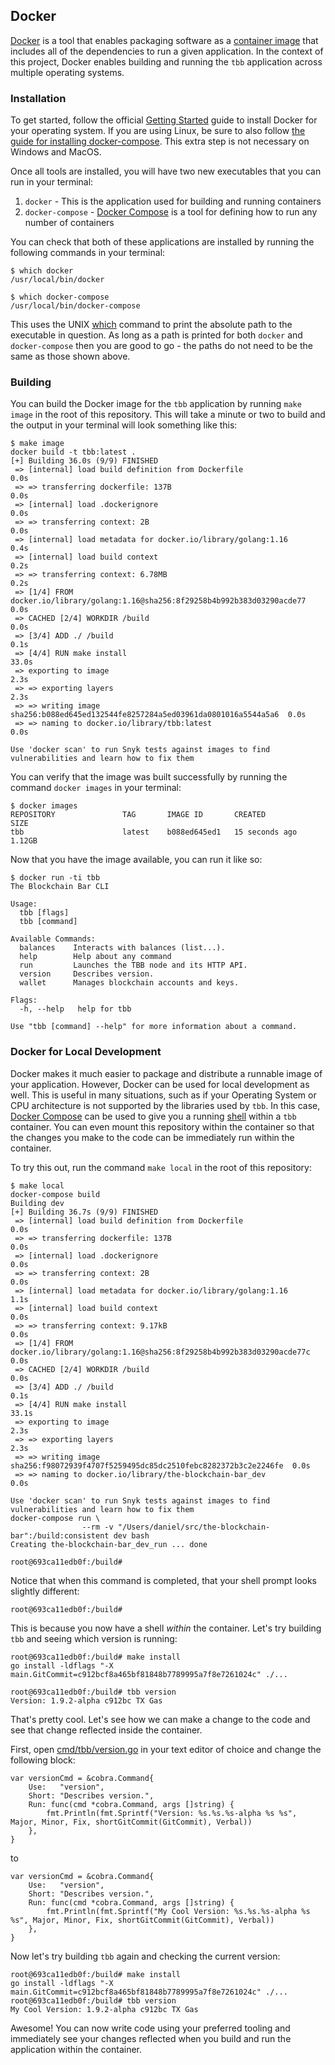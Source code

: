 ## Docker

[Docker](https://www.docker.com) is a tool that enables packaging software as a [container image](https://www.docker.com/resources/what-container) that includes all of the dependencies to run a given application. In the context of this project, Docker enables building and running the `tbb` application across multiple operating systems.

### Installation

To get started, follow the official [Getting Started](https://docs.docker.com/get-docker/) guide to install Docker for your operating system. If you are using Linux, be sure to also follow [the guide for installing docker-compose](https://docs.docker.com/compose/install/#install-compose-on-linux-systems). This extra step is not necessary on Windows and MacOS.

Once all tools are installed, you will have two new executables that you can run in your terminal:
1. `docker` - This is the application used for building and running containers
2. `docker-compose` - [Docker Compose](https://docs.docker.com/compose/) is a tool for defining how to run any number of containers

You can check that both of these applications are installed by running the following commands in your terminal:

```
$ which docker
/usr/local/bin/docker

$ which docker-compose
/usr/local/bin/docker-compose
```

This uses the UNIX [which](https://www.tutorialspoint.com/unix_commands/which.htm) command to print the absolute path to the executable in question. As long as a path is printed for both `docker` and `docker-compose` then you are good to go - the paths do not need to be the same as those shown above.

### Building

You can build the Docker image for the `tbb` application by running `make image` in the root of this repository. This will take a minute or two to build and the output in your terminal will look something like this:

```
$ make image
docker build -t tbb:latest .
[+] Building 36.0s (9/9) FINISHED
 => [internal] load build definition from Dockerfile                               0.0s
 => => transferring dockerfile: 137B                                               0.0s
 => [internal] load .dockerignore                                                  0.0s
 => => transferring context: 2B                                                    0.0s
 => [internal] load metadata for docker.io/library/golang:1.16                     0.4s
 => [internal] load build context                                                  0.2s
 => => transferring context: 6.78MB                                                0.2s
 => [1/4] FROM docker.io/library/golang:1.16@sha256:8f29258b4b992b383d03290acde77  0.0s
 => CACHED [2/4] WORKDIR /build                                                    0.0s
 => [3/4] ADD ./ /build                                                            0.1s
 => [4/4] RUN make install                                                        33.0s
 => exporting to image                                                             2.3s
 => => exporting layers                                                            2.3s
 => => writing image sha256:b088ed645ed132544fe8257284a5ed03961da0801016a5544a5a6  0.0s
 => => naming to docker.io/library/tbb:latest                                      0.0s

Use 'docker scan' to run Snyk tests against images to find vulnerabilities and learn how to fix them
```

You can verify that the image was built successfully by running the command `docker images` in your terminal:

```
$ docker images
REPOSITORY               TAG       IMAGE ID       CREATED          SIZE
tbb                      latest    b088ed645ed1   15 seconds ago   1.12GB
```

Now that you have the image available, you can run it like so:

```
$ docker run -ti tbb
The Blockchain Bar CLI

Usage:
  tbb [flags]
  tbb [command]

Available Commands:
  balances    Interacts with balances (list...).
  help        Help about any command
  run         Launches the TBB node and its HTTP API.
  version     Describes version.
  wallet      Manages blockchain accounts and keys.

Flags:
  -h, --help   help for tbb

Use "tbb [command] --help" for more information about a command.
```

### Docker for Local Development

Docker makes it much easier to package and distribute a runnable image of your application. However, Docker can be used for local development as well. This is useful in many situations, such as if your Operating System or CPU architecture is not supported by the libraries used by `tbb`. In this case, [Docker Compose](https://docs.docker.com/compose/) can be used to give you a running [shell](https://en.wikipedia.org/wiki/Shell_(computing)) within a `tbb` container. You can even mount this repository within the container so that the changes you make to the code can be immediately run within the container.

To try this out, run the command `make local` in the root of this repository:

```
$ make local
docker-compose build
Building dev
[+] Building 36.7s (9/9) FINISHED
 => [internal] load build definition from Dockerfile                                0.0s
 => => transferring dockerfile: 137B                                                0.0s
 => [internal] load .dockerignore                                                   0.0s
 => => transferring context: 2B                                                     0.0s
 => [internal] load metadata for docker.io/library/golang:1.16                      1.1s
 => [internal] load build context                                                   0.0s
 => => transferring context: 9.17kB                                                 0.0s
 => [1/4] FROM docker.io/library/golang:1.16@sha256:8f29258b4b992b383d03290acde77c  0.0s
 => CACHED [2/4] WORKDIR /build                                                     0.0s
 => [3/4] ADD ./ /build                                                             0.1s
 => [4/4] RUN make install                                                         33.1s
 => exporting to image                                                              2.3s
 => => exporting layers                                                             2.3s
 => => writing image sha256:f98072939f4707f5259495dc85dc2510febc8282372b3c2e2246fe  0.0s
 => => naming to docker.io/library/the-blockchain-bar_dev                           0.0s

Use 'docker scan' to run Snyk tests against images to find vulnerabilities and learn how to fix them
docker-compose run \
                --rm -v "/Users/daniel/src/the-blockchain-bar":/build:consistent dev bash
Creating the-blockchain-bar_dev_run ... done

root@693ca11edb0f:/build#
```

Notice that when this command is completed, that your shell prompt looks slightly different:

```
root@693ca11edb0f:/build#
```

This is because you now have a shell _within_ the container. Let's try building `tbb` and seeing which version is running:

```
root@693ca11edb0f:/build# make install
go install -ldflags "-X main.GitCommit=c912bcf8a465bf81848b7789995a7f8e7261024c" ./...

root@693ca11edb0f:/build# tbb version
Version: 1.9.2-alpha c912bc TX Gas
```

That's pretty cool. Let's see how we can make a change to the code and see that change reflected inside the container.

First, open [cmd/tbb/version.go](./cmd/tbb/version.go) in your text editor of choice and change the following block:

```
var versionCmd = &cobra.Command{
	Use:   "version",
	Short: "Describes version.",
	Run: func(cmd *cobra.Command, args []string) {
		fmt.Println(fmt.Sprintf("Version: %s.%s.%s-alpha %s %s", Major, Minor, Fix, shortGitCommit(GitCommit), Verbal))
	},
}
```

to

```
var versionCmd = &cobra.Command{
	Use:   "version",
	Short: "Describes version.",
	Run: func(cmd *cobra.Command, args []string) {
		fmt.Println(fmt.Sprintf("My Cool Version: %s.%s.%s-alpha %s %s", Major, Minor, Fix, shortGitCommit(GitCommit), Verbal))
	},
}

```

Now let's try building `tbb` again and checking the current version:

```
root@693ca11edb0f:/build# make install
go install -ldflags "-X main.GitCommit=c912bcf8a465bf81848b7789995a7f8e7261024c" ./...
root@693ca11edb0f:/build# tbb version
My Cool Version: 1.9.2-alpha c912bc TX Gas
```

Awesome! You can now write code using your preferred tooling and immediately see your changes reflected when you build and run the application within the container.

